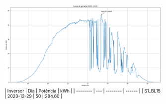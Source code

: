 ![My Image](29_12_2023-S1_BL15.png)
| Inversor | Dia | Potência | kWh    |
| -------- | --- | -------- | ------ |
| S1_BL15       | 2023-12-29  | 50       | 284.60 |